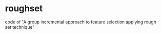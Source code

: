 # roughset
code of "A group incremental approach to feature selection applying rough set technique"
